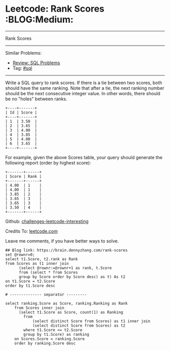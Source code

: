 # Leetcode: Rank Scores     :BLOG:Medium:


---

Rank Scores  

---

Similar Problems:  
-   [Review: SQL Problems](https://brain.dennyzhang.com/review-sql)
-   Tag: [#sql](https://brain.dennyzhang.com/tag/sql)

---

Write a SQL query to rank scores. If there is a tie between two scores, both should have the same ranking. Note that after a tie, the next ranking number should be the next consecutive integer value. In other words, there should be no "holes" between ranks.  

    +----+-------+
    | Id | Score |
    +----+-------+
    | 1  | 3.50  |
    | 2  | 3.65  |
    | 3  | 4.00  |
    | 4  | 3.85  |
    | 5  | 4.00  |
    | 6  | 3.65  |
    +----+-------+

For example, given the above Scores table, your query should generate the following report (order by highest score):  

    +-------+------+
    | Score | Rank |
    +-------+------+
    | 4.00  | 1    |
    | 4.00  | 1    |
    | 3.85  | 2    |
    | 3.65  | 3    |
    | 3.65  | 3    |
    | 3.50  | 4    |
    +-------+------+

Github: [challenges-leetcode-interesting](https://github.com/DennyZhang/challenges-leetcode-interesting/tree/master/rank-scores)  

Credits To: [leetcode.com](https://leetcode.com/problems/rank-scores/description/)  

Leave me comments, if you have better ways to solve.  

    ## Blog link: https://brain.dennyzhang.com/rank-scores
    set @rownr=0;
    select t1.Score, t2.rank as Rank
    from Scores as t1 inner join
          (select @rownr:=@rownr+1 as rank, t.Score
          from (select * from Scores 
          group by Score order by Score desc) as t) As t2
    on t1.Score = t2.Score
    order by t1.Score desc
    
    # -------------- separator ---------
    
    select ranking.Score as Score, ranking.Ranking as Rank
        from Scores inner join
          (select t1.Score as Score, count(1) as Ranking
            from
                (select distinct Score from Scores) as t1 inner join
                (select distinct Score from Scores) as t2
            where t1.Score <= t2.Score
            group by t1.Score) as ranking
        on Scores.Score = ranking.Score
        order by ranking.Score desc